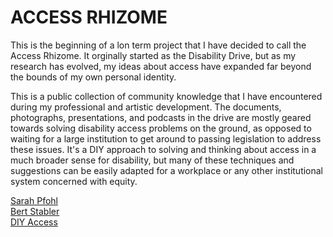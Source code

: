 # ACCESS RHIZOME  

This is the beginning of a lon term project that I have decided to call the Access Rhizome. It orginally started as the Disability Drive, but as my research has evolved, my ideas about access have expanded far beyond the bounds of my own personal identity.  

This is a public collection of community knowledge that I have encountered during my professional and artistic development. The documents, photographs, presentations, and podcasts in the drive are mostly geared towards solving disability access problems on the ground, as opposed to waiting for a large institution to get around to passing legislation to address these issues. It's a DIY approach to solving and thinking about access in a much broader sense for disability, but many of these techniques and suggestions can be easily adapted for a workplace or any other institutional system concerned with equity.  

[Sarah Pfohl](sarahpfohl.md)  
[Bert Stabler](bertstabler.md)  
[DIY Access](diyaccess.html)  
[](.md)  
[](.md)  
[](.md)  
